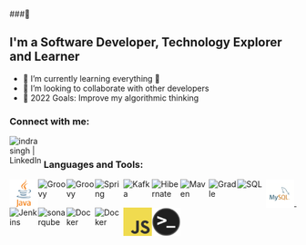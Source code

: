 ###👋

## I'm a Software Developer, Technology Explorer and Learner

- 🌱 I’m currently learning everything 🤣
- 👯 I’m looking to collaborate with other developers
- 🥅 2022 Goals: Improve my algorithmic thinking

### Connect with me:

[<img align="left" alt="indra singh | LinkedIn" width="60px" src="https://brand.linkedin.com/content/dam/me/business/en-us/amp/brand-site/v2/bg/LI-Logo.svg.original.svg" />][linkedin]

<br />

### Languages and Tools:

[<img align="left" alt="Java" width="50px" src="https://raw.githubusercontent.com/github/explore/80688e429a7d4ef2fca1e82350fe8e3517d3494d/topics/java/java.png" />][java]
[<img align="left" alt="Groovy" width="50px" src="https://upload.wikimedia.org/wikipedia/commons/3/36/Groovy-logo.svg" />][groovy]
[<img align="left" alt="Groovy" width="50px" src="https://camunda.com/wp-content/themes/camunda/assets/svg/logo-light.svg" />][camunda]
[<img align="left" alt="Spring" width="50px" src="https://pbs.twimg.com/profile_images/1235870003292856320/iRG4_ojf_400x400.png" />][spring]
[<img align="left" alt="Kafka" width="50px" src="https://pbs.twimg.com/profile_images/781633389577195521/kazUJooF_400x400.jpg"/>][kafka]
[<img align="left" alt="Hibernate" width="50px" src="https://pbs.twimg.com/profile_images/914842431748739072/66NFe2g3_400x400.jpg" />][hibernate]
[<img align="left" alt="Maven" width="50px" src="https://maven.apache.org/images/maven-logo-white-on-black.png" />][maven]
[<img align="left" alt="Gradle" width="50px" src="https://pbs.twimg.com/profile_images/1103064013200601093/ZPTbaU2z_400x400.png" />][gradle]
[<img align="left" alt="SQL" width="50px" src="https://pbs.twimg.com/profile_images/938272746328543232/kxHkAenZ_400x400.jpg" />][postgres]
[<img align="left" alt="MySQL" width="50px" src="https://raw.githubusercontent.com/github/explore/80688e429a7d4ef2fca1e82350fe8e3517d3494d/topics/mysql/mysql.png" />][mysql]
[<img align="left" alt="Jenkins" width="50px" src="https://pbs.twimg.com/profile_images/724264919634305024/DsWUbybf_400x400.jpg" />][jenkins]
[<img align="left" alt="sonarqube" width="50px" src="https://pbs.twimg.com/profile_images/1224335491899760641/h404B5dU_400x400.jpg" />][sonarqube]
[<img align="left" alt="Docker" width="50px" src="https://www.combell.com/build/website/images/managedservices/docker@2x.png" />][docker]
[<img align="left" alt="Docker" width="50px" src="https://pbs.twimg.com/profile_images/511909265720614913/21_d3cvM_400x400.png" />][kubernetes]
[<img align="left" alt="JavaScript" width="50px" src="https://raw.githubusercontent.com/github/explore/80688e429a7d4ef2fca1e82350fe8e3517d3494d/topics/javascript/javascript.png" />][javascript]
[<img align="left" alt="Terminal" width="50px" src="https://raw.githubusercontent.com/github/explore/80688e429a7d4ef2fca1e82350fe8e3517d3494d/topics/terminal/terminal.png" />][terminal]

<br />
<br />

---

<br />

 

[linkedin]: https://www.linkedin.com/in/iavtar/
[java]: https://www.java.com/
[spring]: https://spring.io
[mulesoft]: https://www.mulesoft.com/
[kafka]: https://kafka.apache.org/
[hibernate]: https://hibernate.org/
[postgres]: https://www.postgresql.org/
[mysql]: https://www.mysql.com/
[jenkins]: https://www.jenkins.io/
[docker]: https://www.docker.com/
[javascript]: https://developer.mozilla.org/en-US/docs/Web/JavaScript
[kubernetes]: https://kubernetes.io/
[sonarqube]: https://www.sonarqube.org/
[maven]: https://maven.apache.org/
[gradle]: https://gradle.org/
[groovy]: https://groovy-lang.org/
[camunda]: https://camunda.com/
[terminal]: https://www.linux.org/
